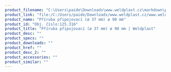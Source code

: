 ```yaml
---
product_filename: "C:\Users\paide\Downloads\www.weldplast.cz\markdown\priruba-pripojovaci-o-37-mm-o-90-mm.md"
product_link: "file:/C:/Users/paide/Downloads/www.weldplast.cz/www.weldplast.cz/priruba-pripojovaci-o-37-mm-o-90-mm"
product_name: "Příruba připojovací (ø 37 mm) ø 90 mm"
product_id: "Obj. číslo:125.316"
product_title: "Příruba připojovací (ø 37 mm) ø 90 mm | Weldplast"
product_desc: ""
product_specs: ""
product_downloads: ""
product_href: ""
product_desc_2: ""
product_accessories: ""
product_similar: ""
---
```

